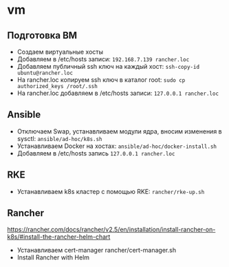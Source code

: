 # vm
## Подготовка ВМ
- Создаем виртуальные хосты
- Добавляем в /etc/hosts записи: `192.168.7.139 rancher.loc`
- Добавляем публичный ssh ключ на каждый хост: `ssh-copy-id ubuntu@rancher.loc`
- На rancher.loc копируем ssh ключ в каталог root: `sudo cp authorized_keys /root/.ssh`
- На rancher.loc добавляем в /etc/hosts записи: `127.0.0.1 rancher.loc`

## Ansible
- Отключаем Swap, устанавливаем модули ядра, вносим изменения в sysctl: `ansible/ad-hoc/k8s.sh`
- Устанавливаем Docker на хостах: `ansible/ad-hoc/docker-install.sh`
- Добавляем в /etc/hosts запись `127.0.0.1 rancher.loc`

## RKE
- Устанавливаем k8s кластер с помощью RKE: `rancher/rke-up.sh`

## Rancher
https://rancher.com/docs/rancher/v2.5/en/installation/install-rancher-on-k8s/#install-the-rancher-helm-chart
<!-- - УСтанавливаем Ingress -->
- Устанавливаем cert-manager rancher/cert-manager.sh
- Install Rancher with Helm